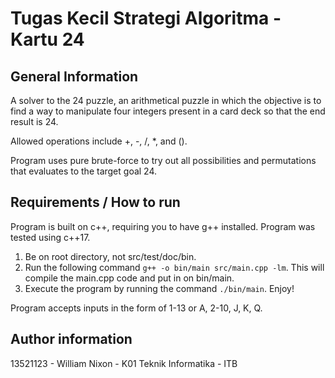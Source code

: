 # Tugas Kecil Strategi Algoritma - Kartu 24

## General Information
A solver to the 24 puzzle, an arithmetical puzzle in which the objective is to find a way to manipulate four integers present in a card deck so that the end result is 24.  

Allowed operations include +, -, /, *, and ().

Program uses pure brute-force to try out all possibilities and permutations that evaluates to the target goal 24.

## Requirements / How to run
Program is built on c++, requiring you to have g++ installed. Program was tested using c++17.

1. Be on root directory, not src/test/doc/bin.
2. Run the following command `g++ -o bin/main src/main.cpp -lm`. This will compile the main.cpp code and put in on bin/main.
3. Execute the program by running the command `./bin/main`. Enjoy!

Program accepts inputs in the form of 1-13 or A, 2-10, J, K, Q.

## Author information
13521123 - William Nixon - K01
Teknik Informatika - ITB